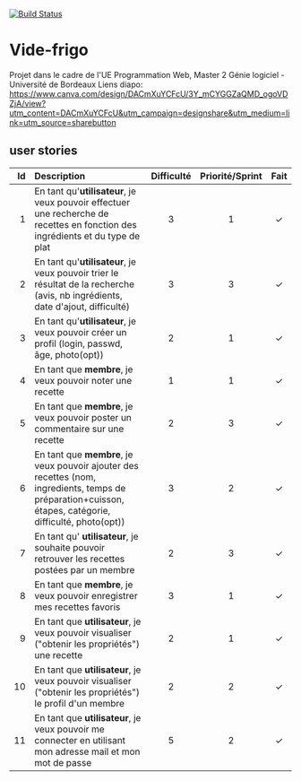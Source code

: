 [![Build Status](https://travis-ci.org/hkarom/Vide-frigo.svg?branch=master)](https://github.com/hkarom/Vide-frigo)

# Vide-frigo
Projet dans le cadre de l'UE Programmation Web, Master 2 Génie logiciel - Université de Bordeaux
Liens diapo: https://www.canva.com/design/DACmXuYCFcU/3Y_mCYGGZaQMD_ogoVDZjA/view?utm_content=DACmXuYCFcU&utm_campaign=designshare&utm_medium=link=utm_source=sharebutton
## user stories
| Id | Description | Difficulté | Priorité/Sprint | Fait |
|---:|:---|:---:|:---:|:---:|
| 1 | En tant qu'**utilisateur**, je veux pouvoir effectuer une recherche de recettes en fonction des ingrédients et du type de plat | 3 | 1 | ✓ |
| 2 | En tant qu'**utilisateur**, je veux pouvoir trier le résultat de la recherche (avis, nb ingrédients, date d'ajout, difficulté) | 3 | 3 | ✓ |
| 3 | En tant qu'**utilisateur**, je veux pouvoir créer un profil (login, passwd, âge, photo(opt)) | 2 | 1 | ✓ |
| 4 | En tant que **membre**, je veux pouvoir noter une recette | 1 | 1 | ✓ |
| 5 | En tant que **membre**, je veux pouvoir poster un commentaire sur une recette | 2 | 3 | ✓ |
| 6 | En tant que **membre**, je veux pouvoir ajouter des recettes (nom, ingredients, temps de préparation+cuisson, étapes, catégorie, difficulté, photo(opt)) | 3 | 2 | ✓ |
| 7 | En tant qu' **utilisateur**, je souhaite pouvoir retrouver les recettes postées par un membre | 2 | 3 | ✓ |
| 8 | En tant que **membre**, je veux pouvoir enregistrer mes recettes favoris | 3 | 1 | ✓ |
| 9 | En tant que **utilisateur**, je veux pouvoir visualiser ("obtenir les propriétés") une recette | 2 | 1 | ✓ |
| 10 | En tant que **utilisateur**, je veux pouvoir visualiser ("obtenir les propriétés") le profil d'un membre | 2 | 2 | ✓ |
| 11 | En tant que **utilisateur**, je veux pouvoir me connecter en utilisant mon adresse mail et mon mot de passe | 5 | 2 | ✓ |

